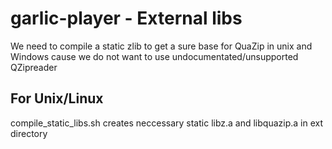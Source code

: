 # garlic-player - External libs


We need to compile a static zlib to get a sure base for QuaZip in unix and Windows cause we do not want to use undocumentated/unsupported  QZipreader

## For Unix/Linux

compile_static_libs.sh creates neccessary static libz.a and libquazip.a in ext directory
